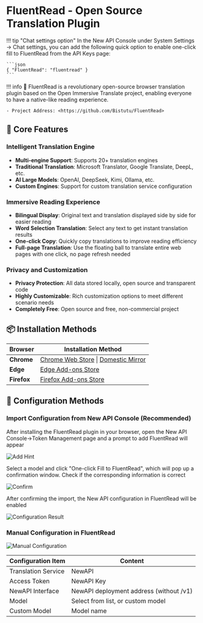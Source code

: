 # FluentRead - Open Source Translation Plugin

!!! tip "Chat settings option"
    In the New API Console under System Settings -> Chat settings, you can add the following quick option to enable one-click fill to FluentRead from the API Keys page:

    ```json
    { "FluentRead": "fluentread" }
    ```

!!! info
    🌊 FluentRead is a revolutionary open-source browser translation plugin based on the Open Immersive Translate project, enabling everyone to have a native-like reading experience.

    - Project Address: <https://github.com/Bistutu/FluentRead>

## 🌟 Core Features

### Intelligent Translation Engine
- **Multi-engine Support**: Supports 20+ translation engines
- **Traditional Translation**: Microsoft Translator, Google Translate, DeepL, etc.
- **AI Large Models**: OpenAI, DeepSeek, Kimi, Ollama, etc.
- **Custom Engines**: Support for custom translation service configuration

### Immersive Reading Experience
- **Bilingual Display**: Original text and translation displayed side by side for easier reading
- **Word Selection Translation**: Select any text to get instant translation results
- **One-click Copy**: Quickly copy translations to improve reading efficiency
- **Full-page Translation**: Use the floating ball to translate entire web pages with one click, no page refresh needed

### Privacy and Customization
- **Privacy Protection**: All data stored locally, open source and transparent code
- **Highly Customizable**: Rich customization options to meet different scenario needs
- **Completely Free**: Open source and free, non-commercial project

## 📦 Installation Methods

| Browser | Installation Method |
|---------|-------------------|
| **Chrome** | [Chrome Web Store](https://chromewebstore.google.com/detail/%E6%B5%81%E7%95%85%E9%98%85%E8%AF%BB/djnlaiohfaaifbibleebjggkghlmcpcj?hl=zh-CN&authuser=0) \| [Domestic Mirror](https://www.crxsoso.com/webstore/detail/djnlaiohfaaifbibleebjggkghlmcpcj) |
| **Edge** | [Edge Add-ons Store](https://microsoftedge.microsoft.com/addons/detail/%E6%B5%81%E7%95%85%E9%98%85%E8%AF%BB/kakgmllfpjldjhcnkghpplmlbnmcoflp?hl=zh-CN) |
| **Firefox** | [Firefox Add-ons Store](https://addons.mozilla.org/zh-CN/firefox/addon/%E6%B5%81%E7%95%85%E9%98%85%E8%AF%BB/) |

## 🚀 Configuration Methods

### Import Configuration from New API Console (Recommended)

After installing the FluentRead plugin in your browser, open the New API Console->Token Management page and a prompt to add FluentRead will appear

![Add Hint](../assets/fluentread/hint.png)

Select a model and click "One-click Fill to FluentRead", which will pop up a confirmation window. Check if the corresponding information is correct

![Confirm](../assets/fluentread/confirm.png)

After confirming the import, the New API configuration in FluentRead will be enabled

![Configuration Result](../assets/fluentread/fluentread.png)

### Manual Configuration in FluentRead

![Manual Configuration](../assets/fluentread/configuration.png)

| Configuration Item | Content |
|-------------------|---------|
| Translation Service | NewAPI |
| Access Token | NewAPI Key |
| NewAPI Interface | NewAPI deployment address (without /v1) |
| Model | Select from list, or custom model |
| Custom Model | Model name |

